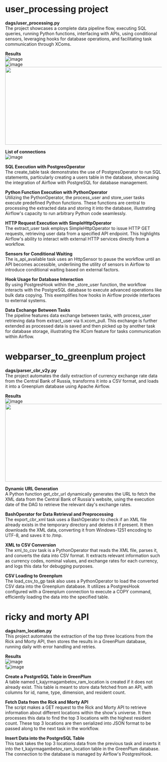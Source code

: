 # user_processing project
**dags/user_processing.py**
</br>The project showcases a complete data pipeline flow, executing SQL queries, running Python functions, interfacing with APIs, using conditional sensors, leveraging hooks for database operations, and facilitating task communication through XComs.

**Results**
</br>![image](https://github.com/TimerlanK/airflow_projects/assets/59342509/97bb2e78-ee21-4585-ad49-f4dd47da8b5e)
</br>![image](https://github.com/TimerlanK/airflow_projects/assets/59342509/122604e5-061d-4bc8-bfa8-570f6fd9fb37)
</br><img src="https://github.com/TimerlanK/airflow_projects/assets/59342509/58a2ddb2-d149-4dcd-a8af-ef681a79cdaf" width="700" height="250">

**List of connections**
</br>![image](https://github.com/TimerlanK/airflow_user_processing_project/assets/59342509/9e8ed32b-75a8-4238-9129-93e3506aaad9)

**SQL Execution with PostgresOperator**
</br>The create_table task demonstrates the use of PostgresOperator to run SQL statements, particularly creating a users table in the database, showcasing the integration of Airflow with PostgreSQL for database management.

**Python Function Execution with PythonOperator** 
</br>Utilizing the PythonOperator, the process_user and store_user tasks execute predefined Python functions. These functions are central to processing the extracted data and storing it into the database, illustrating Airflow's capacity to run arbitrary Python code seamlessly.

**HTTP Request Execution with SimpleHttpOperator**
</br>The extract_user task employs SimpleHttpOperator to issue HTTP GET requests, retrieving user data from a specified API endpoint. This highlights Airflow's ability to interact with external HTTP services directly from a workflow.

**Sensors for Conditional Waiting**
</br>The is_api_available task uses an HttpSensor to pause the workflow until an API becomes accessible, underlining the utility of sensors in Airflow to introduce conditional waiting based on external factors.

**Hook Usage for Database Interaction**
</br>By using PostgresHook within the _store_user function, the workflow interacts with the PostgreSQL database to execute advanced operations like bulk data copying. This exemplifies how hooks in Airflow provide interfaces to external systems.

**Data Exchange Between Tasks**
</br>The pipeline features data exchange between tasks, with process_user retrieving data from extract_user via ti.xcom_pull. This exchange is further extended as processed data is saved and then picked up by another task for database storage, illustrating the XCom feature for tasks communication within Airflow.





# webparser_to_greenplum project
**dags/parser_cbr_v2y.py**
</br>The project automates the daily extraction of currency exchange rate data from the Central Bank of Russia, transforms it into a CSV format, and loads it into a Greenplum database using Apache Airflow.

**Results**
</br>![image](https://github.com/TimerlanK/airflow_projects/assets/59342509/84f38b07-dd51-499f-8d9a-a9f6eb3657b5)
</br><img src="https://github.com/TimerlanK/airflow_projects/assets/59342509/1949cc01-ad33-46b0-8786-7f163f23cffc" width="700" height="250">


**Dynamic URL Generation**
</br>A Python function get_cbr_url dynamically generates the URL to fetch the XML data from the Central Bank of Russia's website, using the execution date of the DAG to retrieve the relevant day's exchange rates.

**BashOperator for Data Retrieval and Preprocessing**
</br>The export_cbr_xml task uses a BashOperator to check if an XML file already exists in the temporary directory and deletes it if present. It then downloads the XML data, converting it from Windows-1251 encoding to UTF-8, and saves it to /tmp.

**XML to CSV Conversion**
</br>The xml_to_csv task is a PythonOperator that reads the XML file, parses it, and converts the data into CSV format. It extracts relevant information such as currency codes, nominal values, and exchange rates for each currency, and logs this data for debugging purposes.

**CSV Loading to Greenplum**
</br>The load_csv_to_gp task also uses a PythonOperator to load the converted CSV data into the Greenplum database. It utilizes a PostgresHook configured with a Greenplum connection to execute a COPY command, efficiently loading the data into the specified table.


# ricky and morty API
**dags/ram_location.py**
</br>This project automates the extraction of the top three locations from the Rick and Morty API, then stores the results in a GreenPlum database, running daily with error handling and retries.

**Results**
</br>![image](https://github.com/TimerlanK/airflow_projects/assets/59342509/7463b233-9776-4c1d-9a93-d2bf38812eeb)
</br>!![image](https://github.com/TimerlanK/airflow_projects/assets/59342509/e5003d01-8b30-4e48-ac00-c1106f63dedf)


**Create a PostgreSQL Table in GreenPlum**
</br>A table named t_kajyrmagambetov_ram_location is created if it does not already exist. This table is meant to store data fetched from an API, with columns for id, name, type, dimension, and resident count.

**Fetch Data from the Rick and Morty API**
</br>The script makes a GET request to the Rick and Morty API to retrieve information about different locations within the show's universe. It then processes this data to find the top 3 locations with the highest resident count. These top 3 locations are then serialized into JSON format to be passed along to the next task in the workflow.

**Insert Data into the PostgreSQL Table**
</br>This task takes the top 3 locations data from the previous task and inserts it into the t_kajyrmagambetov_ram_location table in the GreenPlum database. The connection to the database is managed by Airflow's PostgresHook.
